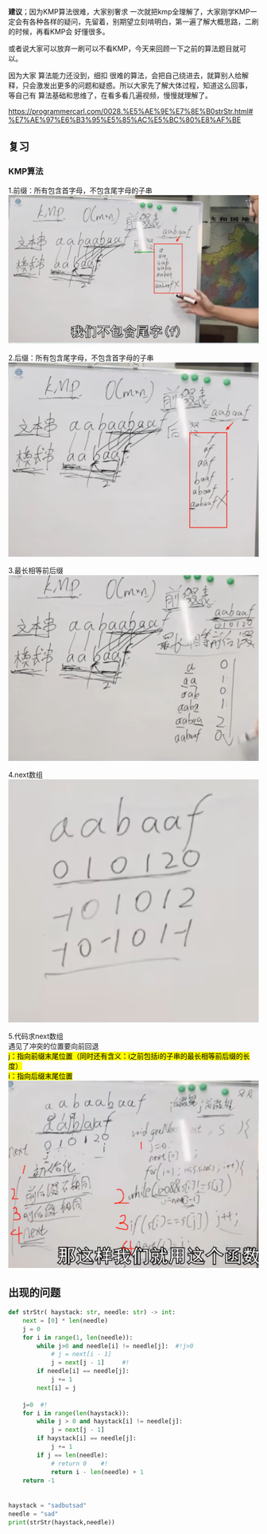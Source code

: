 **建议**；因为KMP算法很难，大家别奢求 一次就把kmp全理解了，大家刚学KMP一定会有各种各样的疑问，先留着，别期望立刻啃明白，第一遍了解大概思路，二刷的时候，再看KMP会 好懂很多。

或者说大家可以放弃一刷可以不看KMP，今天来回顾一下之前的算法题目就可以。

因为大家 算法能力还没到，细扣 很难的算法，会把自己绕进去，就算别人给解释，只会激发出更多的问题和疑惑。所以大家先了解大体过程，知道这么回事， 等自己有 算法基础和思维了，在看多看几遍视频，慢慢就理解了。


https://programmercarl.com/0028.%E5%AE%9E%E7%8E%B0strStr.html#%E7%AE%97%E6%B3%95%E5%85%AC%E5%BC%80%E8%AF%BE

## 复习
### KMP算法
1.前缀：所有包含首字母，不包含尾字母的子串
![img.png](img.png)

2.后缀：所有包含尾字母，不包含首字母的子串
![img_1.png](img_1.png)

3.最长相等前后缀
 ![img_2.png](img_2.png)

4.next数组
![img_5.png](img_5.png)

5.代码求next数组  
遇见了冲突的位置要向前回退  
<mark>
j：指向前缀末尾位置（同时还有含义：i之前包括i的子串的最长相等前后缀的长度）  
i：指向后缀末尾位置
</mark>
![img_4.png](img_4.png)


## 出现的问题
```python
def strStr( haystack: str, needle: str) -> int:
    next = [0] * len(needle)
    j = 0
    for i in range(1, len(needle)):
        while j>0 and needle[i] != needle[j]:  #!j>0
            # j = next[i - 1]
            j = next[j - 1]     #!
        if needle[i] == needle[j]:
            j += 1
        next[i] = j

    j=0  #!
    for i in range(len(haystack)):
        while j > 0 and haystack[i] != needle[j]:
            j = next[j - 1]
        if haystack[i] == needle[j]:
            j += 1
        if j == len(needle):
            # return 0    #!
            return i - len(needle) + 1
    return -1


haystack = "sadbutsad"
needle = "sad"
print(strStr(haystack,needle))
```